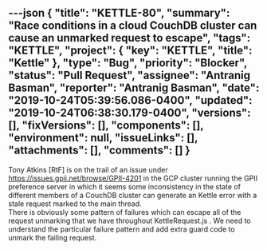 ---json
{
  "title": "KETTLE-80",
  "summary": "Race conditions in a cloud CouchDB cluster can cause an unmarked request to escape",
  "tags": "KETTLE",
  "project": {
    "key": "KETTLE",
    "title": "Kettle"
  },
  "type": "Bug",
  "priority": "Blocker",
  "status": "Pull Request",
  "assignee": "Antranig Basman",
  "reporter": "Antranig Basman",
  "date": "2019-10-24T05:39:56.086-0400",
  "updated": "2019-10-24T06:38:30.179-0400",
  "versions": [],
  "fixVersions": [],
  "components": [],
  "environment": null,
  "issueLinks": [],
  "attachments": [],
  "comments": []
}
---
Tony Atkins \[RtF] is on the trail of an issue under <https://issues.gpii.net/browse/GPII-4201> in the GCP cluster running the GPII preference server in which it seems some inconsistency in the state of different members of a CouchDB cluster can generate an Kettle error with a stale request marked to the main thread.\
There is obviously some pattern of failures which can escape all of the request unmarking that we have throughout KettleRequest.js . We need to understand the particular failure pattern and add extra guard code to unmark the failing request.

        